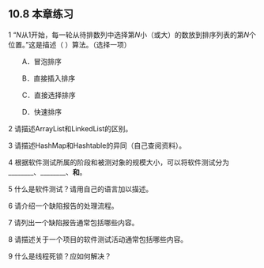 ## 10.8  本章练习

 

1  “*N*从1开始，每一轮从待排数列中选择第*N*小（或大）的数放到排序列表的第*N*个位置。”这是描述（    ）算法。（选择一项） 

&emsp;&emsp;A．冒泡排序

&emsp;&emsp;B．直接插入排序

&emsp;&emsp;C．直接选择排序

&emsp;&emsp;D．快速排序

 

 

2  请描述ArrayList和LinkedList的区别。

 

 

3  请描述HashMap和Hashtable的异同（自己查阅资料）。

 

 

4  根据软件测试所属的阶段和被测对象的规模大小，可以将软件测试分为________、________、________和________。

 

 

5  什么是软件测试？请用自己的语言加以描述。

 

 

6  请介绍一个缺陷报告的处理流程。

 

 

7  请列出一个缺陷报告通常包括哪些内容。


8  请描述关于一个项目的软件测试活动通常包括哪些内容。

 

 

9  什么是线程死锁？应如何解决？

 

 

 

 

 

 

 
